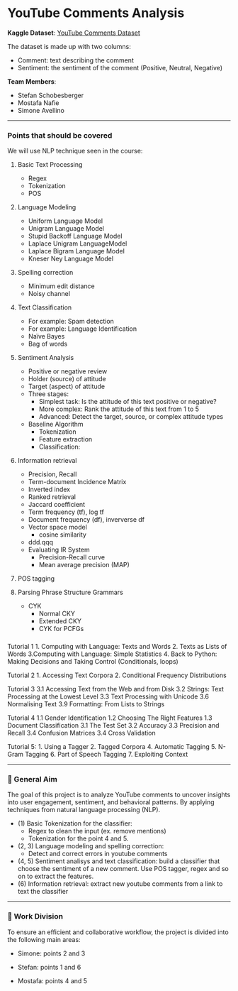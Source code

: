 # YouTube Comments Analysis

**Kaggle Dataset**: [YouTube Comments Dataset](https://www.kaggle.com/datasets/atifaliak/youtube-comments-dataset)

The dataset is made up with two columns:
- Comment: text describing the comment
- Sentiment: the sentiment of the comment (Positive, Neutral, Negative)

**Team Members**:
- Stefan Schobesberger  
- Mostafa Nafie
- Simone Avellino  

---

### Points that should be covered

We will use NLP technique seen in the course:

1. Basic Text Processing
    - Regex
    - Tokenization
    - POS

2. Language Modeling
    - Uniform Language Model
    - Unigram Language Model
    - Stupid Backoff Language Model
    - Laplace Unigram LanguageModel
    - Laplace Bigram Language Model
    - Kneser Ney Language Model

3. Spelling correction
    - Minimum edit distance
    - Noisy channel

4. Text Classification
    - For example: Spam detection
    - For example: Language Identification
    - Naïve Bayes
    - Bag of words

5. Sentiment Analysis
    - Positive or negative review
    - Holder (source) of attitude
    - Target (aspect) of attitude
    - Three stages: 
        - Simplest task: Is the attitude of this text positive or negative?
        - More complex: Rank the attitude of this text from 1 to 5
        - Advanced: Detect the target, source, or complex attitude types
    - Baseline Algorithm
        - Tokenization
        - Feature extraction
        - Classification:

6. Information retrieval
    - Precision, Recall
    - Term-document Incidence Matrix
    - Inverted index
    - Ranked retrieval
    - Jaccard coefficient
    - Term frequency (tf), log tf
    - Document frequency (df), inververse df
    - Vector space model
        - cosine similarity
    - ddd.qqq
    - Evaluating IR System
        - Precision-Recall curve
        - Mean average precision (MAP)

7. POS tagging
8. Parsing Phrase Structure Grammars
    - CYK
        - Normal CKY
        - Extended CKY
        - CYK for PCFGs

###
Tutorial 1
	1. Computing with Language: Texts and Words 
	2. Texts as Lists of Words
	3.Computing with Language: Simple Statistics
	4. Back to Python: Making Decisions and Taking Control (Conditionals, loops)

Tutorial 2
	1. Accessing Text Corpora
	2. Conditional Frequency Distributions

Tutorial 3
	3.1   Accessing Text from the Web and from Disk
	3.2   Strings: Text Processing at the Lowest Level
	3.3   Text Processing with Unicode
	3.6   Normalising Text
	3.9   Formatting: From Lists to Strings

Tutorial 4
	1.1   Gender Identification
	1.2   Choosing The Right Features
	1.3   Document Classification
	3.1 The Test Set
	3.2 Accuracy
	3.3 Precision and Recall
	3.4 Confusion Matrices
	3.4 Cross Validation

Tutorial 5:
	1. Using a Tagger
	2. Tagged Corpora
	4. Automatic Tagging
	5. N-Gram Tagging
	6. Part of Speech Tagging
	7. Exploiting Context

--- 

### 🧠 General Aim

The goal of this project is to analyze YouTube comments to uncover insights into user engagement, sentiment, and behavioral patterns. By applying techniques from natural language processing (NLP).

-  (1) Basic Tokenization for the classifier:
    - Regex to clean the input (ex. remove mentions)
    - Tokenization for the point 4 and 5.
- (2, 3) Language modeling and spelling correction:
    - Detect and correct errors in youtube comments
- (4, 5) Sentiment analisys and text classification: build a classifier that choose the sentiment of a new comment. Use POS tagger, regex and so on to extract the features.
- (6) Information retrieval: extract new youtube comments from a link to text the classifier

---


### 📌 Work Division

To ensure an efficient and collaborative workflow, the project is divided into the following main areas:

- Simone: points 2 and 3

- Stefan: points 1 and 6

- Mostafa: points 4 and 5
